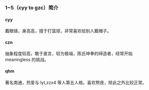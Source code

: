 ### 1~5（cyy to gzc）简介

#### cyy

戴眼镜，身高高，擅于打篮球，非常喜欢给别人戴帽子。

#### czn

抽象程度较高，敢于直言，较为极端，陈氏坤拳的缔造者，经常开始 meaningless 的挑战。

#### qhm

著名南通，热爱与 lyt,zzx4 等人第五人格。喜欢熬夜，除此之外比较正常。
